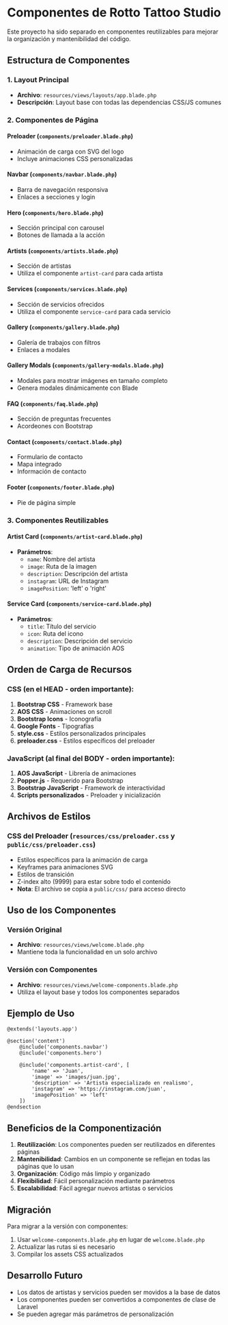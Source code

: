 # Componentes de Rotto Tattoo Studio

Este proyecto ha sido separado en componentes reutilizables para mejorar la organización y mantenibilidad del código.

## Estructura de Componentes

### 1. Layout Principal
- **Archivo**: `resources/views/layouts/app.blade.php`
- **Descripción**: Layout base con todas las dependencias CSS/JS comunes

### 2. Componentes de Página

#### Preloader (`components/preloader.blade.php`)
- Animación de carga con SVG del logo
- Incluye animaciones CSS personalizadas

#### Navbar (`components/navbar.blade.php`)
- Barra de navegación responsiva
- Enlaces a secciones y login

#### Hero (`components/hero.blade.php`)
- Sección principal con carousel
- Botones de llamada a la acción

#### Artists (`components/artists.blade.php`)
- Sección de artistas
- Utiliza el componente `artist-card` para cada artista

#### Services (`components/services.blade.php`)
- Sección de servicios ofrecidos
- Utiliza el componente `service-card` para cada servicio

#### Gallery (`components/gallery.blade.php`)
- Galería de trabajos con filtros
- Enlaces a modales

#### Gallery Modals (`components/gallery-modals.blade.php`)
- Modales para mostrar imágenes en tamaño completo
- Genera modales dinámicamente con Blade

#### FAQ (`components/faq.blade.php`)
- Sección de preguntas frecuentes
- Acordeones con Bootstrap

#### Contact (`components/contact.blade.php`)
- Formulario de contacto
- Mapa integrado
- Información de contacto

#### Footer (`components/footer.blade.php`)
- Pie de página simple

### 3. Componentes Reutilizables

#### Artist Card (`components/artist-card.blade.php`)
- **Parámetros**:
  - `name`: Nombre del artista
  - `image`: Ruta de la imagen
  - `description`: Descripción del artista
  - `instagram`: URL de Instagram
  - `imagePosition`: 'left' o 'right'

#### Service Card (`components/service-card.blade.php`)
- **Parámetros**:
  - `title`: Título del servicio
  - `icon`: Ruta del icono
  - `description`: Descripción del servicio
  - `animation`: Tipo de animación AOS

## Orden de Carga de Recursos

### CSS (en el HEAD - orden importante):
1. **Bootstrap CSS** - Framework base
2. **AOS CSS** - Animaciones on scroll  
3. **Bootstrap Icons** - Iconografía
4. **Google Fonts** - Tipografías
5. **style.css** - Estilos personalizados principales
6. **preloader.css** - Estilos específicos del preloader

### JavaScript (al final del BODY - orden importante):
1. **AOS JavaScript** - Librería de animaciones
2. **Popper.js** - Requerido para Bootstrap
3. **Bootstrap JavaScript** - Framework de interactividad
4. **Scripts personalizados** - Preloader y inicialización

## Archivos de Estilos

### CSS del Preloader (`resources/css/preloader.css` y `public/css/preloader.css`)
- Estilos específicos para la animación de carga
- Keyframes para animaciones SVG
- Estilos de transición
- Z-index alto (9999) para estar sobre todo el contenido
- **Nota**: El archivo se copia a `public/css/` para acceso directo

## Uso de los Componentes

### Versión Original
- **Archivo**: `resources/views/welcome.blade.php`
- Mantiene toda la funcionalidad en un solo archivo

### Versión con Componentes
- **Archivo**: `resources/views/welcome-components.blade.php`
- Utiliza el layout base y todos los componentes separados

## Ejemplo de Uso

```blade
@extends('layouts.app')

@section('content')
    @include('components.navbar')
    @include('components.hero')
    
    @include('components.artist-card', [
        'name' => 'Juan',
        'image' => 'images/juan.jpg',
        'description' => 'Artista especializado en realismo',
        'instagram' => 'https://instagram.com/juan',
        'imagePosition' => 'left'
    ])
@endsection
```

## Beneficios de la Componentización

1. **Reutilización**: Los componentes pueden ser reutilizados en diferentes páginas
2. **Mantenibilidad**: Cambios en un componente se reflejan en todas las páginas que lo usan
3. **Organización**: Código más limpio y organizado
4. **Flexibilidad**: Fácil personalización mediante parámetros
5. **Escalabilidad**: Fácil agregar nuevos artistas o servicios

## Migración

Para migrar a la versión con componentes:
1. Usar `welcome-components.blade.php` en lugar de `welcome.blade.php`
2. Actualizar las rutas si es necesario
3. Compilar los assets CSS actualizados

## Desarrollo Futuro

- Los datos de artistas y servicios pueden ser movidos a la base de datos
- Los componentes pueden ser convertidos a componentes de clase de Laravel
- Se pueden agregar más parámetros de personalización
